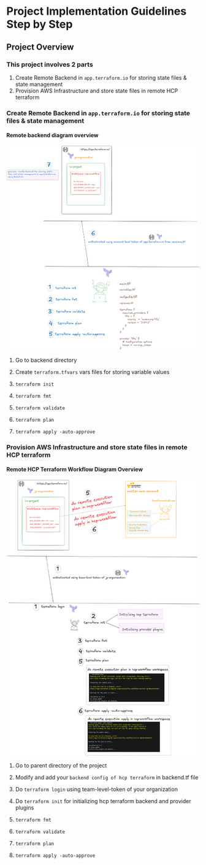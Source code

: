 # Project Implementation Guidelines Step by Step

## Project Overview

### This project involves 2 parts

1. Create Remote Backend in `app.terraform.io` for storing state files & state management
2. Provision AWS Infrastructure and store state files in remote HCP terraform

### Create Remote Backend in `app.terraform.io` for storing state files & state management

#### Remote backend diagram overview

![alt text](./images/01.png)

1. Go to backend directory

2. Create `terraform.tfvars` vars files for storing variable values

3. `terraform init` 

4. `terraform fmt`

5. `terraform validate`

6. `terraform plan`

7. `terraform apply -auto-approve`

### Provision AWS Infrastructure and store state files in remote HCP terraform

#### Remote HCP Terraform Workflow Diagram Overview

![alt text](./images/02.png)

1. Go to parent directory of the project
2. Modify and add your `backend config of hcp terraform` in backend.tf file

3. Do `terraform login` using team-level-token of your organization

4. Do `terraform init` for initializing hcp terraform backend and provider plugins

5. `terraform fmt`

6. `terraform validate`

5. `terraform plan` 

6. `terraform apply -auto-approve`

